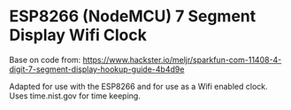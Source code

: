 # ESP8266 (NodeMCU) 7 Segment Display Wifi Clock

Base on code from: https://www.hackster.io/meljr/sparkfun-com-11408-4-digit-7-segment-display-hookup-guide-4b4d9e

Adapted for use with the ESP8266 and for use as a Wifi enabled clock. Uses time.nist.gov for time keeping.